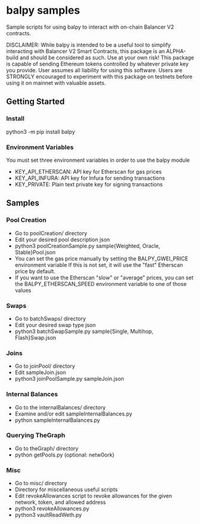 # balpy samples
Sample scripts for using balpy to interact with on-chain Balancer V2 contracts. 

DISCLAIMER: While balpy is intended to be a useful tool to simplify interacting with Balancer V2 Smart Contracts, this package is an ALPHA-build and should be considered as such. Use at your own risk! This package is capable of sending Ethereum tokens controlled by whatever private key you provide. User assumes all liability for using this software. Users are STRONGLY encouraged to experiment with this package on testnets before using it on mainnet with valuable assets.

## Getting Started

### Install
python3 -m pip install balpy

### Environment Variables
You must set three environment variables in order to use the balpy module
- KEY_API_ETHERSCAN: 	API key for Etherscan for gas prices
- KEY_API_INFURA: 		API key for Infura for sending transactions
- KEY_PRIVATE: 			Plain text private key for signing transactions

## Samples

### Pool Creation
- Go to poolCreation/ directory
- Edit your desired pool description json
- python3 poolCreationSample.py sample{Weighted, Oracle, Stable}Pool.json
- You can set the gas price manually by setting the BALPY_GWEI_PRICE environment variable
  If this is not set, it will use the "fast" Etherscan price by default.
- If you want to use the Etherscan "slow" or "average" prices, you can set the
  BALPY_ETHERSCAN_SPEED environment variable to one of those values

### Swaps
- Go to batchSwaps/ directory
- Edit your desired swap type json
- python3 batchSwapSample.py sample{Single, Multihop, Flash}Swap.json

### Joins
- Go to joinPool/ directory
- Edit sampleJoin.json
- python3 joinPoolSample.py sampleJoin.json

### Internal Balances
- Go to the internalBalances/ directory
- Examine and/or edit sampleInternalBalances.py
- python sampleInternalBalances.py

### Querying TheGraph
- Go to theGraph/ directory
- python getPools.py (optional: netw0ork)

### Misc 
- Go to misc/ directory
- Directory for miscellaneous useful scripts
- Edit revokeAllowances script to revoke allowances for the given network, token, and allowed address
- python3 revokeAllowances.py
- python3 vaultReadWeth.py
